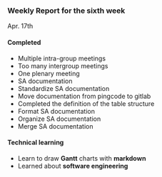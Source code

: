 ### Weekly Report for the sixth week

Apr. 17th

#### Completed
- Multiple intra-group meetings
- Too many intergroup meetings
- One plenary meeting
- SA documentation
- Standardize SA documentation
- Move documentation from pingcode to gitlab
- Completed the definition of the table structure
- Format SA documentation
- Organize SA documentation
- Merge SA documentation

#### Technical learning
- Learn to draw **Gantt** charts with **markdown**
- Learned about **software engineering**
